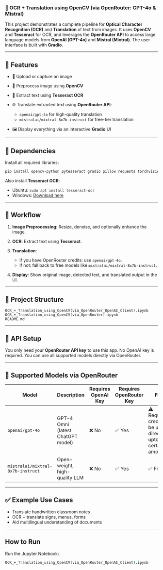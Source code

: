 ### 📘 OCR + Translation using OpenCV (via OpenRouter: GPT-4o & Mistral)

This project demonstrates a complete pipeline for **Optical Character Recognition (OCR)** and **Translation** of text from images. It uses **OpenCV** and **Tesseract** for OCR, and leverages the **OpenRouter API** to access large language models from **OpenAI (GPT-4o)** and **Mistral (Mixtral)**. The user interface is built with **Gradio**.

---

## 🔧 Features

* 📸 Upload or capture an image
* 🧹 Preprocess image using **OpenCV**
* 🧠 Extract text using **Tesseract OCR**
* 🌐 Translate extracted text using **OpenRouter API**:

  * `openai/gpt-4o` for high-quality translation
  * `mistralai/mixtral-8x7b-instruct` for free-tier translation
* 🖼️ Display everything via an interactive **Gradio** UI

---

## 🧪 Dependencies

Install all required libraries:

```bash
pip install opencv-python pytesseract gradio pillow requests torchvision openai python-dotenv
```

Also install **Tesseract OCR**:

* Ubuntu: `sudo apt install tesseract-ocr`
* Windows: [Download here](https://tesseract-ocr.github.io/)

---

## 🧠 Workflow

1. **Image Preprocessing**: Resize, denoise, and optionally enhance the image.
2. **OCR**: Extract text using **Tesseract**.
3. **Translation**:

   * If you have OpenRouter credits: use `openai/gpt-4o`.
   * If not: fall back to free models like `mistralai/mixtral-8x7b-instruct`.
4. **Display**: Show original image, detected text, and translated output in the UI.

---

## 📁 Project Structure

```
OCR_+_Translation_using_OpenCV(via_OpenRouter_OpenAI_Client).ipynb
OCR_+_Translation_using_OpenCV(via_OpenRouter).ipynb
README.md
```

---

## 🔑 API Setup

You only need your **OpenRouter API key** to use this app.
No OpenAI key is required. You can use all supported models directly via OpenRouter.

---

## 🔁 Supported Models via OpenRouter

| Model                             | Description                       | Requires OpenAI Key | Requires OpenRouter Key | Free?               |
| --------------------------------- | --------------------------------- | ------------------- | ----------------------- | ------------------- |
| `openai/gpt-4o`                   | GPT-4 Omni (latest ChatGPT model) | ❌ No                | ✅ Yes                   | ⚠️ Requires credits(can be used directly upto a certain amount) |
| `mistralai/mixtral-8x7b-instruct` | Open-weight, high-quality LLM     | ❌ No                | ✅ Yes                   | ✅ Free              |

---

## ✅ Example Use Cases

* Translate handwritten classroom notes
* OCR + translate signs, menus, forms
* Aid multilingual understanding of documents

---

##  How to Run

Run the Jupyter Notebook:

```bash
OCR_+_Translation_using_OpenCV(via_OpenRouter_OpenAI_Client).ipynb
```
